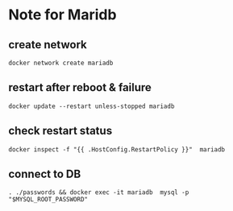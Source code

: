 # Note for Maridb
## create network
	docker network create mariadb
## restart after reboot & failure
	docker update --restart unless-stopped mariadb
## check restart status
	docker inspect -f "{{ .HostConfig.RestartPolicy }}"  mariadb
## connect to DB
	. ./passwords && docker exec -it mariadb  mysql -p "$MYSQL_ROOT_PASSWORD"
